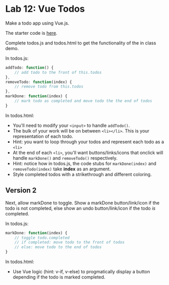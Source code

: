 
# Lab 12: Vue Todos

Make a todo app using Vue.js.

The starter code is [here](./vue-todos/). 

Complete todos.js and todos.html to get the functionality of the in class demo.

In todos.js:
```js
addTodo: function() {
    // add todo to the front of this.todos
},
removeTodo: function(index) {
    // remove todo from this.todos
},
markDone: function(index) {
    // mark todo as completed and move todo the the end of todos
}
```
In todos.html:
- You'll need to modify your `<input>` to handle `addTodo()`.
- The bulk of your work will be on between `<li></li>`. This is your representation of each todo.
- Hint: you want to loop through your todos and represent each todo as a `<li>`
- At the end of each `<li>`, you'll want buttons/links/icons that onclick will handle `markDone()` and `removeTodo()` respectively.
- Hint: notice how in todos.js, the code stubs for `markDone(index)` and `removeTodo(index)` take **index** as an argument.
- Style completed todos with a strikethrough and different coloring.

## Version 2
Next, allow markDone to toggle. Show a markDone button/link/icon if the todo is not completed, else show an undo button/link/icon if the todo *is* completed. 

In todos.js:
```js
markDone: function(index) {
    // toggle todo.completed
    // if completed: move todo to the front of todos
    // else: move todo to the end of todos
}
```
In todos.html:
- Use Vue logic (hint: v-if, v-else) to progmatically display a button depending if the todo is marked completed.